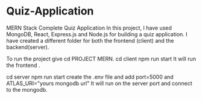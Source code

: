 # Quiz-Application
MERN Stack Complete Quiz Application 
In this project, I have used  MongoDB, React, Express.js and Node.js for building a quiz application.
I have created a different folder for both the frontend (client) and the backend(server).

To run the project give cd PROJECT MERN.
cd client
npm run start
It will run the frontend .

cd server
npm run start
create the .env file and add port=5000 and ATLAS_URI="yours mongodb url"
It will run on the server port and connect to the mongodb.
